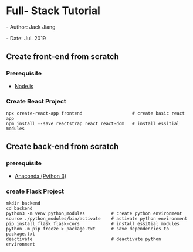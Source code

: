 # Full- Stack Tutorial

\- Author: Jack Jiang

\- Date: Jul. 2019



## Create front-end from scratch

### Prerequisite

- [Node.js](https://nodejs.org)

### Create React Project

```shell
npx create-react-app frontend           		# create basic react app
npm install --save reactstrap react react-dom	# install essitial modules
```



## Create back-end from scratch

### prerequisite

- [Anaconda (Python 3)](https://www.anaconda.com/distribution/#download-section)

### create Flask Project

```shell
mkdir backend
cd backend
python3 -m venv python_modules          # create python environment
source ./python_modules/bin/activate    # activate python environment
pip install flask flask-cors     		# install essitial modules
python -m pip freeze > package.txt		# save dependencies to package.txt
deactivate                              # deactivate python environment
```

